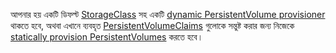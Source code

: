 আপনার হয় একটি ডিফল্ট [StorageClass](/bn/docs/concepts/storage/storage-classes/) সহ 
একটি [dynamic PersistentVolume provisioner](/bn/docs/concepts/storage/dynamic-provisioning/) থাকতে হবে, 
অথবা এখানে ব্যবহৃত [PersistentVolumeClaims](/docs/concepts/storage/persistent-volumes/#persistentvolumeclaims) 
গুলোকে সন্তুষ্ট করার জন্য নিজেকে [statically provision PersistentVolumes](/docs/concepts/storage/persistent-volumes/#provisioning) 
করতে হবে।
